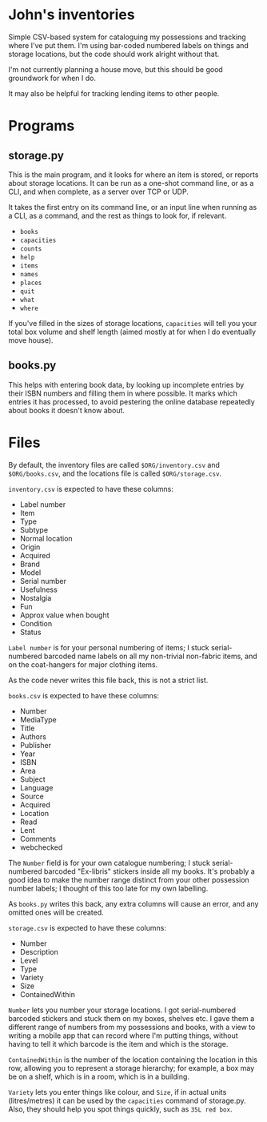 John's inventories
==================

Simple CSV-based system for cataloguing my possessions and tracking
where I've put them.  I'm using bar-coded numbered labels on things
and storage locations, but the code should work alright without that.

I'm not currently planning a house move, but this should be good
groundwork for when I do.

It may also be helpful for tracking lending items to other people.

Programs
========

storage.py
----------

This is the main program, and it looks for where an item is stored, or
reports about storage locations.  It can be run as a one-shot command
line, or as a CLI, and when complete, as a server over TCP or UDP.

It takes the first entry on its command line, or an input line when
running as a CLI, as a command, and the rest as things to look for, if
relevant.

  - `books`
  - `capacities`
  - `counts`
  - `help`
  - `items`
  - `names`
  - `places`
  - `quit`
  - `what`
  - `where`

If you've filled in the sizes of storage locations, `capacities` will
tell you your total box volume and shelf length (aimed mostly at for
when I do eventually move house).

books.py
--------

This helps with entering book data, by looking up incomplete entries
by their ISBN numbers and filling them in where possible.  It marks
which entries it has processed, to avoid pestering the online database
repeatedly about books it doesn't know about.

Files
=====

By default, the inventory files are called `$ORG/inventory.csv` and
`$ORG/books.csv`, and the locations file is called `$ORG/storage.csv`.

`inventory.csv` is expected to have these columns:

  - Label number
  - Item
  - Type
  - Subtype
  - Normal location
  - Origin
  - Acquired
  - Brand
  - Model
  - Serial number
  - Usefulness
  - Nostalgia
  - Fun
  - Approx value when bought
  - Condition
  - Status

`Label number` is for your personal numbering of items; I stuck
serial-numbered barcoded name labels on all my non-trivial non-fabric
items, and on the coat-hangers for major clothing items.

As the code never writes this file back, this is not a strict list.

`books.csv` is expected to have these columns:

  - Number
  - MediaType
  - Title
  - Authors
  - Publisher
  - Year
  - ISBN
  - Area
  - Subject
  - Language
  - Source
  - Acquired
  - Location
  - Read
  - Lent
  - Comments
  - webchecked
  
The `Number` field is for your own catalogue numbering; I stuck
serial-numbered barcoded "Ex-libris" stickers inside all my books.
It's probably a good idea to make the number range distinct from your
other possession number labels; I thought of this too late for my own
labelling.
  
As `books.py` writes this back, any extra columns will cause an error,
and any omitted ones will be created.

`storage.csv` is expected to have these columns:

  - Number
  - Description
  - Level
  - Type
  - Variety
  - Size
  - ContainedWithin

`Number` lets you number your storage locations.  I got
serial-numbered barcoded stickers and stuck them on my boxes, shelves
etc.  I gave them a different range of numbers from my possessions and
books, with a view to writing a mobile app that can record where I'm
putting things, without having to tell it which barcode is the item
and which is the storage.
  
`ContainedWithin` is the number of the location containing the
location in this row, allowing you to represent a storage hierarchy;
for example, a box may be on a shelf, which is in a room, which is in
a building.

`Variety` lets you enter things like colour, and `Size`, if in actual
units (litres/metres) it can be used by the `capacities` command
of storage.py.  Also, they should help you spot things quickly, such
as `35L red box`.

